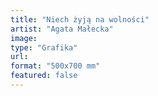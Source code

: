 ```yaml
---
title: "Niech żyją na wolności"
artist: "Agata Małecka"
image:
type: "Grafika"
url:
format: "500x700 mm"
featured: false
---
```

